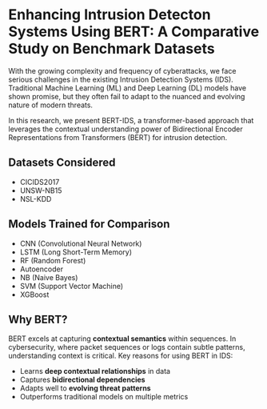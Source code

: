 # Enhancing Intrusion Detecton Systems Using BERT: A Comparative Study on Benchmark Datasets
With the growing complexity and frequency of cyberattacks, we face serious challenges in the existing Intrusion Detection Systems (IDS).
Traditional Machine Learning (ML) and Deep Learning (DL) models have shown promise, but they often fail to adapt to the nuanced and evolving nature of modern threats.

In this research, we present BERT-IDS, a transformer-based approach that leverages the contextual understanding power of Bidirectional Encoder Representations from Transformers (BERT) for intrusion detection.

## Datasets Considered
- CICIDS2017
- UNSW-NB15
- NSL-KDD

## Models Trained for Comparison
- CNN (Convolutional Neural Network)
- LSTM (Long Short-Term Memory)
- RF (Random Forest)
- Autoencoder
- NB (Naive Bayes)
- SVM (Support Vector Machine)
- XGBoost

## Why BERT?
BERT excels at capturing **contextual semantics** within sequences. In cybersecurity, where packet sequences or logs contain subtle patterns, understanding context is critical.
Key reasons for using BERT in IDS:
- Learns **deep contextual relationships** in data
- Captures **bidirectional dependencies**
- Adapts well to **evolving threat patterns**
- Outperforms traditional models on multiple metrics
